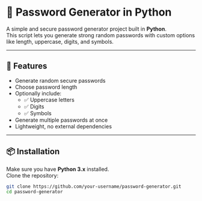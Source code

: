 # 🔐 Password Generator in Python

A simple and secure password generator project built in **Python**.  
This script lets you generate strong random passwords with custom options like length, uppercase, digits, and symbols.

---

## 🚀 Features
- Generate random secure passwords
- Choose password length
- Optionally include:
  - ✅ Uppercase letters
  - ✅ Digits
  - ✅ Symbols
- Generate multiple passwords at once
- Lightweight, no external dependencies

---

## 📦 Installation
Make sure you have **Python 3.x** installed.  
Clone the repository:

```bash
git clone https://github.com/your-username/password-generator.git
cd password-generator
